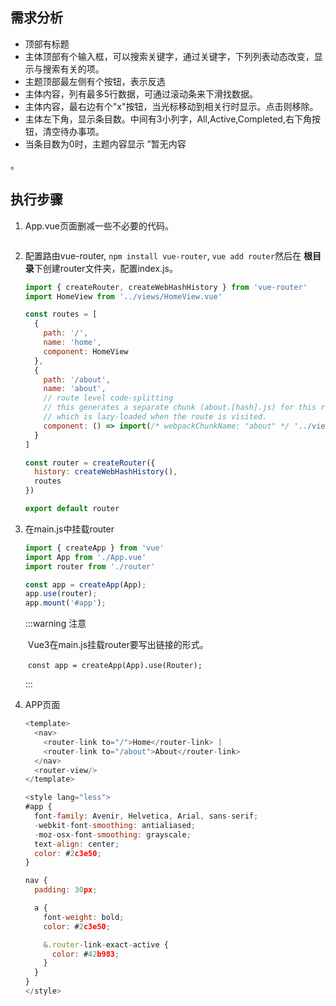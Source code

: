 




## 需求分析
-  顶部有标题
-  主体顶部有个输入框，可以搜索关键字，通过关键字，下列列表动态改变，显示与搜索有关的项。
-  主题顶部最左侧有个按钮，表示反选
-  主体内容，列有最多5行数据，可通过滚动条来下滑找数据。
-  主体内容，最右边有个"x"按钮，当光标移动到相关行时显示。点击则移除。
-  主体左下角，显示条目数。中间有3小列字，All,Active,Completed,右下角按钮，清空待办事项。
-  当条目数为0时，主题内容显示 ”暂无内容


。
## 执行步骤

1. App.vue页面删减一些不必要的代码。

   ```
   
   ```

   

2. 配置路由vue-router,  `npm install vue-router`, `vue add router`然后在 **根目录**下创建router文件夹，配置index.js。

   ```js
   import { createRouter, createWebHashHistory } from 'vue-router'
   import HomeView from '../views/HomeView.vue'
   
   const routes = [
     {
       path: '/',
       name: 'home',
       component: HomeView
     },
     {
       path: '/about',
       name: 'about',
       // route level code-splitting
       // this generates a separate chunk (about.[hash].js) for this route
       // which is lazy-loaded when the route is visited.
       component: () => import(/* webpackChunkName: "about" */ '../views/AboutView.vue')
     }
   ]
   
   const router = createRouter({
     history: createWebHashHistory(),
     routes
   })
   
   export default router
   
   ```

3. 在main.js中挂载router

   ```js
   import { createApp } from 'vue'
   import App from './App.vue'
   import router from './router'
   
   const app = createApp(App);
   app.use(router);
   app.mount('#app');
   
   ```

   :::warning 注意

   ​	Vue3在main.js挂载router要写出链接的形式。

   ​	`const app = createApp(App).use(Router);`

   :::

4. APP页面

   ```js
   <template>
     <nav>
       <router-link to="/">Home</router-link> |
       <router-link to="/about">About</router-link>
     </nav>
     <router-view/>
   </template>
   
   <style lang="less">
   #app {
     font-family: Avenir, Helvetica, Arial, sans-serif;
     -webkit-font-smoothing: antialiased;
     -moz-osx-font-smoothing: grayscale;
     text-align: center;
     color: #2c3e50;
   }
   
   nav {
     padding: 30px;
   
     a {
       font-weight: bold;
       color: #2c3e50;
   
       &.router-link-exact-active {
         color: #42b983;
       }
     }
   }
   </style>
   
   ```

   

